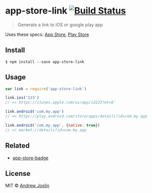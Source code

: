 # app-store-link [![Build Status](https://travis-ci.org/ajoslin/app-store-link.svg?branch=master)](https://travis-ci.org/ajoslin/app-store-link)

> Generate a link to iOS or google play app

Uses these specs: [App Store](https://developer.apple.com/library/ios/qa/qa1633/_index.html), [Play Store](http://developer.android.com/distribute/tools/promote/linking.html#android-app)

## Install

```
$ npm install --save app-store-link
```

## Usage

```js
var link = require('app-store-link')

link.ios('123')
// => https://itunes.apple.com/us/app/id123?mt=8'

link.android('com.my.app')
// => https://play.android.com/store/apps/details?id=com.my.app

link.android('com.my.app', {native: true})
// => market://details?id=com.my.app
```

## Related

- [app-store-badge](https://github.com/ajoslin/app-store-badge)

## License

MIT © [Andrew Joslin](http://ajoslin.com)
